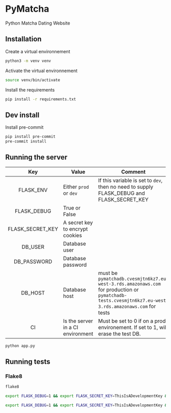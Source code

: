 # PyMatcha
Python Matcha Dating Website

## Installation

Create a virtual environnement

```bash
python3 -m venv venv
```

Activate the virtual environnement

```bash
source venv/bin/activate
```

Install the requirements

```bash
pip install -r requirements.txt
```

## Dev install

Install pre-commit

```bash
pip install pre-commit
pre-commit install
```

## Running the server

|        Key       | Value                             | Comment                                                                                                                                                 |
|:----------------:|-----------------------------------|---------------------------------------------------------------------------------------------------------------------------------------------------------|
| FLASK_ENV        | Either `prod` or `dev`            | If this variable is set to `dev`, then no need to supply FLASK_DEBUG and FLASK_SECRET_KEY                                                               |
| FLASK_DEBUG      | True or False                     |                                                                                                                                                         |
| FLASK_SECRET_KEY | A secret key to encrypt cookies   |                                                                                                                                                         |
| DB_USER          | Database user                     |                                                                                                                                                         |
| DB_PASSWORD      | Database password                 |                                                                                                                                                         |
| DB_HOST          | Database host                     | must be `pymatchadb.cvesmjtn6kz7.eu-west-3.rds.amazonaws.com`  for production or `pymatchadb-tests.cvesmjtn6kz7.eu-west-3.rds.amazonaws.com`  for tests |
| CI               | Is the server in a CI environment |  Must be set to 0 if on a prod environement. If set to 1, will erase the test DB.                                                                       |

```bash
python app.py
```


## Running tests

### Flake8

```bash
flake8
```

```bash
export FLASK_DEBUG=1 && export FLASK_SECRET_KEY=ThisIsADevelopmentKey && export DB_USER=pymatcharoot && export DB_PASSWORD=PASSWORD && export DB_HOST='pymatchadb-tests.cvesmjtn6kz7.eu-west-3.rds.amazonaws.com' && export CI=1 && python -m pytest
```

```bash
export FLASK_DEBUG=1 && export FLASK_SECRET_KEY=ThisIsADevelopmentKey && export DB_USER=pymatcharoot && export DB_PASSWORD=PASSWORD && export DB_HOST='pymatchadb-tests.cvesmjtn6kz7.eu-west-3.rds.amazonaws.com' && export CI=1 && python -m pytest
```